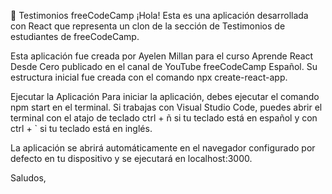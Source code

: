 📌 Testimonios freeCodeCamp
¡Hola! Esta es una aplicación desarrollada con React que representa un clon de la sección de Testimonios de estudiantes de freeCodeCamp.

Esta aplicación fue creada por Ayelen Millan para el curso Aprende React Desde Cero publicado en el canal de YouTube freeCodeCamp Español. Su estructura inicial fue creada con el comando npx create-react-app.

Ejecutar la Aplicación
Para iniciar la aplicación, debes ejecutar el comando npm start en el terminal. Si trabajas con Visual Studio Code, puedes abrir el terminal con el atajo de teclado ctrl + ñ si tu teclado está en español y con ctrl + ` si tu teclado está en inglés.

La aplicación se abrirá automáticamente en el navegador configurado por defecto en tu dispositivo y se ejecutará en localhost:3000.

Saludos,